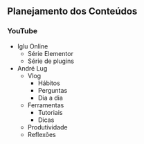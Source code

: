 ## Planejamento dos Conteúdos

### YouTube

- Iglu Online
	- Série Elementor
	- Série de plugins
- André Lug
	- Vlog
		- Hábitos
		- Perguntas
		- Dia a dia
	- Ferramentas
		- Tutoriais
		- Dicas
	- Produtividade
	- Reflexões  